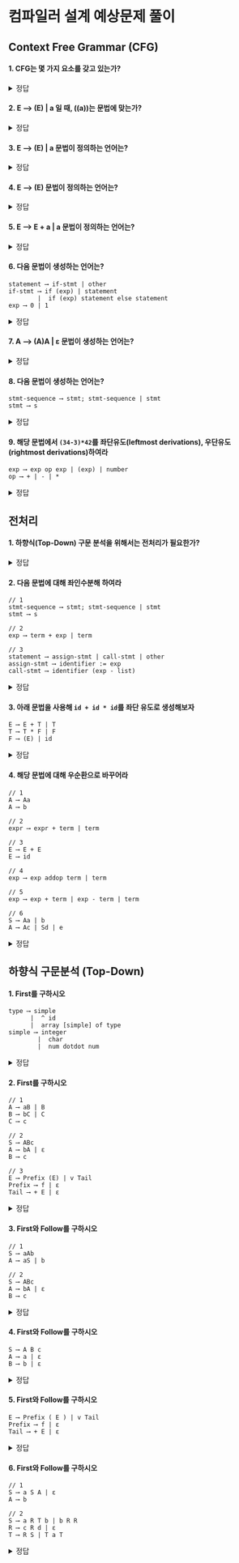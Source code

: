 # 컴파일러 설계 예상문제 풀이

## Context Free Grammar (CFG)

#### 1. CFG는 몇 가지 요소를 갖고 있는가?

<details>
 <summary>정답</summary>

- `G = {T, N, S, P}`이다.
  - T: A set of terminals (터미널 기호 집합, `tokens`라고도 불림)
  - N: A set of Nonterminals (논터미널 기호 집합)
  - S: Start Symbol (시작 기호, S는 P의 부분집합)
  - P: A set of rules called `Productions` (생성 규칙의 집합)

</details>

#### 2. E ⟶ (E) | a 일 때, ((a))는 문법에 맞는가?

<details>
 <summary>정답</summary>

- `G = {T, N, S, P}`

  - N = {E}
  - T = {(, ), a}
  - S = E

- E ⟶ (E) ⟶ ((E)) ⟶ ((a)) (**Correct**)

</details>

#### 3. E ⟶ (E) | a 문법이 정의하는 언어는?

<details>
 <summary>정답</summary>

- 문법이 정의하는 언어 `L(G)`에 대해
  L(G) = {a, (a), ((a)), (((a))), ...} = {<img src="https://latex.codecogs.com/svg.image?(^{n}a)^{n}" title="(^{n}a)^{n}" /> | n ≥ 0}

</details>

#### 4. E ⟶ (E) 문법이 정의하는 언어는?

<details>
 <summary>정답</summary>

- 논터미널을 풀 수 있는 터미널 기호가 존재하지 않기 때문에 L(G) = { }

</details>

#### 5. E ⟶ E + a | a 문법이 정의하는 언어는?

<details>
 <summary>정답</summary>

- L(G) = {a, a+a, a+a+a, ...} = {strings consisting of **a**'s separated by **+**'s}

</details>

#### 6. 다음 문법이 생성하는 언어는?

```
statement ⟶ if-stmt | other
if-stmt ⟶ if (exp) | statement
        |  if (exp) statement else statement
exp ⟶ 0 | 1
```

<details>
 <summary>정답</summary>

```
other
if (0) other
if (1) other
if (0) other else other
if (1) other else other
if (0) if (0) other
if (0) if (1) other else other
if (1) other else if (0) other else other
.....
```

</details>

#### 7. A ⟶ (A)A | ε 문법이 생성하는 언어는?

<details>
 <summary>정답</summary>

- L(G) = {the strings of all "balanced parentheses"}

- (())()의 유도 과정
  - A ⟶ (A)A ⟶ (A)(A)A ⟶(A)(A)ε ⟶ (A)(ε) ⟶ ((A)A)() ⟶ ((ε)A)() ⟶ (()ε)() ⟶ (())()

</details>

#### 8. 다음 문법이 생성하는 언어는?

```
stmt-sequence ⟶ stmt; stmt-sequence | stmt
stmt ⟶ s
```

<details>
 <summary>정답</summary>

- 해당 문법은 **우순환**이기 때문에 A ⟶ ⍺A|β ⟶ <img src="https://latex.codecogs.com/svg.image?\alpha&space;^{*}\beta&space;" title="\alpha ^{*}\beta " />로 치환 가능하다.
- 즉 <img src="https://latex.codecogs.com/svg.image?(stmt;)^{*}stmt&space;\rightarrow&space;(s;)^{*}s" title="(stmt;)^{*}stmt \rightarrow (s;)^{*}s" /> 이다.
- L(G) = {s, s;s, s;s;s, ...} ⟶ ; is a separator

</details>

#### 9. 해당 문법에서 `(34-3)*42`를 좌단유도(leftmost derivations), 우단유도(rightmost derivations)하여라

```
exp ⟶ exp op exp | (exp) | number
op ⟶ + | - | *
```

<details>
 <summary>정답</summary>

- 좌단유도

  ```
  exp ⇒ exp op exp
    ⇒ (exp) op exp
    ⇒ (exp op exp) op exp
    ⇒ (number op exp) op exp
    ⇒ (number - exp) op exp
    ⇒ (number - number) op exp
    ⇒ (number - number) \* exp
    ⇒ (number - number) \* number
  ```

- 우단유도

  ```
  exp ⇒ exp op exp
      ⇒ exp op number
      ⇒ exp * number
      ⇒ (exp) * number
      ⇒ (exp op exp) * number
      ⇒ (exp op number) * number
      ⇒ (exp - number) * number
      ⇒ (number - number) * number
  ```

</details>

## 전처리

#### 1. 하향식(Top-Down) 구문 분석을 위해서는 전처리가 필요한가?

<details>
 <summary>정답</summary>

- **Yes**. 공통부분이 있는 생성규칙들은 공통부분을 묶은 생성규칙으로 변환해야하며 좌순환 되어있는 생성규칙을 우순환 생성규칙으로 변환하여야 한다.
- 하지만 상향식(Bottom-Up) 구문 분석은 전처리가 필요하지 않다.

</details>

#### 2. 다음 문법에 대해 좌인수분해 하여라

```
// 1
stmt-sequence ⟶ stmt; stmt-sequence | stmt
stmt ⟶ s

// 2
exp ⟶ term + exp | term

// 3
statement ⟶ assign-stmt | call-stmt | other
assign-stmt ⟶ identifier := exp
call-stmt ⟶ identifier (exp - list)
```

<details>
 <summary>정답</summary>

```
// solved 1
stmt-sequence ⟶ stmt stmt-seq'
stmt-seq' ⟶ ; stmt-sequence | ε

// solved 2
exp ⟶ term exp'
exp' ⟶ + exp | ε

// solved 3
statement ⟶ identifier statement' | other
statement' ⟶ := exp | (exp - list)
```

</details>

#### 3. 아래 문법을 사용해 `id + id * id`를 좌단 유도로 생성해보자

```
E ⟶ E + T | T
T ⟶ T * F | F
F ⟶ (E) | id
```

<details>
 <summary>정답</summary>

- ~~절대 못한다. 좌단 유도를 통해 E ⟶ E + T 로 파싱했을 경우 E의 오른쪽에 + 기호가 들어가므로 좌단을 통해 해당 식을 만들 수는 없다.~~
- 되는 거 같아서 질문에 올림

</details>

#### 4. 해당 문법에 대해 우순환으로 바꾸어라

```
// 1
A ⟶ Aa
A ⟶ b

// 2
expr ⟶ expr + term | term

// 3
E ⟶ E + E
E ⟶ id

// 4
exp ⟶ exp addop term | term

// 5
exp ⟶ exp + term | exp - term | term

// 6
S ⟶ Aa | b
A ⟶ Ac | Sd | e
```

<details>
 <summary>정답</summary>

```
// solved 1
A ⟶ bA'
A' ⟶ aA' | ε

// solved 2
expr ⟶ term R
R ⟶ + term R | ε

// solved 3
E ⟶ id E'
E' ⟶ + E E' | ε

// solved 4
exp ⟶ term exp'
exp' ⟶ addop term exp' | ε

// solved 5
exp ⟶ term exp'
exp' ⟶ + term exp' | - term exp' | ε

// solved 6
A에 있는 Sd에서 S의 생성규칙을 대입하였을 때
S ⟶ Aa | b
A ⟶ Ac | Aad | bd | e 에서

S ⟶ Aa | b
A ⟶ bdA' | eA'
A'⟶ cA' | adA' | ε
```

</details>

## 하향식 구문분석 (Top-Down)

#### 1. First를 구하시오

```
type ⟶ simple
      |  ^ id
      |  array [simple] of type
simple ⟶ integer
        |  char
        |  num dotdot num

```

<details>
 <summary>정답</summary>

- First(type) = {simple, ^, array}
- First(simple) = {integer, char, num}

</details>

#### 2. First를 구하시오

```
// 1
A ⟶ aB | B
B ⟶ bC | C
C ⟶ c

// 2
S ⟶ ABc
A ⟶ bA | ε
B ⟶ c

// 3
E ⟶ Prefix (E) | v Tail
Prefix ⟶ f | ε
Tail ⟶ + E | ε
```

<details>
 <summary>정답</summary>

```
// solved 1
First(A) = First(aB) ⋃ First(B) = First(a) ⨁ First(B) ⋃ First(B) = {a, b, c}
First(B) = First(bC) ⋃ First(C) = First(b) ⨁ First(C) ⋃ First(C) = {b, c}
First(C) = {c}

// solved 2
First(S) = First(A) ⨁ First(B) ⨁ First(c) = {b, c}
First(A) = First(bA) ⋃ First(ε)  = First(b) ⨁ First(A) ⋃ First(ε) = {b, ε} = {b}
first(B) = {c}

// solved 3
First(E) = First(Prefix(E)) ⋃  First(v Tail) = First(Prefix) ⨁ First(() ⋃ First(v) = {f, (} ⋃ {v} = {f, (, v}
First(Prefix) = {f}
First(Tail) = {+}
```

</details>

#### 3. First와 Follow를 구하시오

```
// 1
S ⟶ aAb
A ⟶ aS | b

// 2
S ⟶ ABc
A ⟶ bA | ε
B ⟶ c
```

<details>
 <summary>정답</summary>

```
// solved 1
First(S) = {a}
First(A) = {a, b}
Follow(S) = {$} ⋃ Follow(A) = {$, b}
Follow(A) = {b}

// solved 2
First(S) = {b, c}
First(A) = {b}
First(B) = {c}
Follow(S) = {$}
Follow(A) = First(B) = {c}
Follow(B) = {c}
```

</details>

#### 4. First와 Follow를 구하시오

```
S ⟶ A B c
A ⟶ a | ε
B ⟶ b | ε
```

<details>
 <summary>정답</summary>

```
First(S) = First(A) ⨁ First(B) ⨁ First(c) = {a, b, c}
First(A) = {a}
First(B) = {b}
Follow(S) = {$}
Follow(A) = First(B) ⨁ First(c) = {b, c}
Follow(B) = First(c) = {c}
```

</details>

#### 5. First와 Follow를 구하시오

```
E ⟶ Prefix ( E ) | v Tail
Prefix ⟶ f | ε
Tail ⟶ + E | ε
```

<details>
 <summary>정답</summary>

```
First(E) = First(Prefix ( E ) ) ⋃ First(v Tail) = First(Prefix) ⨁ First(() ⋃ First(v) = {f, (, v}
First(Prefix) = {f}
First(Tail) = {+}
Follow(E) = First()) ⋃ Follow(Tail) ⋃ {$} = {$, )}
Follow(Prefix) = First(() = {(}
Follow(Tail) = Follow(E) = {$, )}
```

</details>

#### 6. First와 Follow를 구하시오

```
// 1
S ⟶ a S A | ε
A ⟶ b

// 2
S ⟶ a R T b | b R R
R ⟶ c R d | ε
T ⟶ R S | T a T
```

<details>
 <summary>정답</summary>

```
// solved 1
First(S) = {a}
First(A) = {b}
Follow(S) = First(A) ⋃ {$} = {b, $}
Follow(A) = Follow(S) = {b, $}

// solved 2
좌순환을 우순환으로 전처리
T ⟶ R S T'
T' ⟶ a T T' | ε

First(S) = {a, b}
First(R) = {c}
First(T) = First(R) ⨁ First(S) = {a, b, c}
Follow(S) = Follow(T) ⋃ {$} = {a, b, $}
Follow(R) = First(Tb) ⋃ First(R) ⋃ Follow(S) ⋃ {d} ⋃ First(S) = {a, b, c, d, $}
Follow(T) = {a} ⋃ {b} = {a, b}
```

</details>

